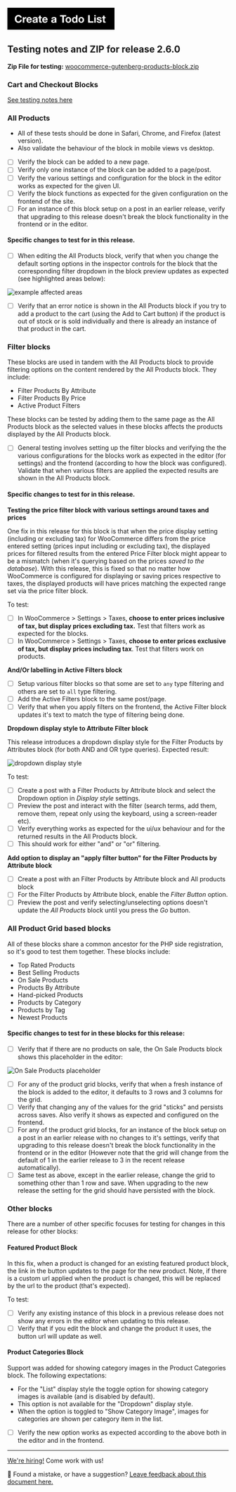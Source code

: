[![Create Todo list](https://raw.githubusercontent.com/senadir/todo-my-markdown/master/public/github-button.svg?sanitize=true)](https://git-todo.netlify.app/create)

## Testing notes and ZIP for release 2.6.0

**Zip File for testing:**
[woocommerce-gutenberg-products-block.zip](https://github.com/woocommerce/woocommerce-gutenberg-products-block/archive/v2.6.0.zip)

### Cart and Checkout Blocks

[See testing notes here](https://github.com/woocommerce/woocommerce-gutenberg-products-block/tree/trunk/docs/testing/cart-checkout)

### All Products

-   All of these tests should be done in Safari, Chrome, and Firefox (latest version).
-   Also validate the behaviour of the block in mobile views vs desktop.

*   [ ] Verify the block can be added to a new page.
*   [ ] Verify only one instance of the block can be added to a page/post.
*   [ ] Verify the various settings and configuration for the block in the editor works as expected for the given UI.
*   [ ] Verify the block functions as expected for the given configuration on the frontend of the site.
*   [ ] For an instance of this block setup on a post in an earlier release, verify that upgrading to this release doesn't break the block functionality in the frontend or in the editor.

#### Specific changes to test for in this release.

-   [ ] When editing the All Products block, verify that when you change the default sorting options in the inspector controls for the block that the corresponding filter dropdown in the block preview updates as expected (see highlighted areas below):

![example affected areas](https://user-images.githubusercontent.com/2207451/71814247-15521400-307c-11ea-92da-8f4073492397.png)

-   [ ] Verify that an error notice is shown in the All Products block if you try to add a product to the cart (using the Add to Cart button) if the product is out of stock or is sold individually and there is already an instance of that product in the cart.

### Filter blocks

These blocks are used in tandem with the All Products block to provide filtering options on the content rendered by the All Products block. They include:

-   Filter Products By Attribute
-   Filter Products By Price
-   Active Product Filters

These blocks can be tested by adding them to the same page as the All Products block as the selected values in these blocks affects the products displayed by the All Products block.

-   [ ] General testing involves setting up the filter blocks and verifying the the various configurations for the blocks work as expected in the editor (for settings) and the frontend (according to how the block was configured). Validate that when various filters are applied the expected results are shown in the All Products block.

#### Specific changes to test for in this release.

**Testing the price filter block with various settings around taxes and prices**

One fix in this release for this block is that when the price display setting (including or excluding tax) for WooCommerce differs from the price entered setting (prices input including or excluding tax), the displayed prices for filtered results from the entered Price Filter block might appear to be a mismatch (when it's querying based on the prices _saved to the database_). With this release, this is fixed so that no matter how WooCommerce is configured for displaying or saving prices respective to taxes, the displayed products will have prices matching the expected range set via the price filter block.

To test:

-   [ ] In WooCommerce > Settings > Taxes, **choose to enter prices inclusive of tax, but display prices excluding tax.** Test that filters work as expected for the blocks.
-   [ ] In WooCommerce > Settings > Taxes, **choose to enter prices exclusive of tax, but display prices including tax**. Test that filters work on products.

**And/Or labelling in Active Filters block**

-   [ ] Setup various filter blocks so that some are set to `any` type filtering and others are set to `all` type filtering.
-   [ ] Add the Active Filters block to the same post/page.
-   [ ] Verify that when you apply filters on the frontend, the Active Filter block updates it's text to match the type of filtering being done.

**Dropdown display style to Attribute Filter block**

This release introduces a dropdown display style for the Filter Products by Attributes block (for both AND and OR type queries). Expected result:

![dropdown display style](https://user-images.githubusercontent.com/3616980/69569869-db8ee780-0fbe-11ea-80f9-52fd95c9be20.gif)

To test:

-   [ ] Create a post with a Filter Products by Attribute block and select the Dropdown option in _Display style_ settings.
-   [ ] Preview the post and interact with the filter (search terms, add them, remove them, repeat only using the keyboard, using a screen-reader etc).
-   [ ] Verify everything works as expected for the ui/ux behaviour and for the returned results in the All Products block.
-   [ ] This should work for either "and" or "or" filtering.

**Add option to display an "apply filter button" for the Filter Products by Attribute block**

-   [ ] Create a post with an Filter Products by Attribute block and All products block
-   [ ] For the Filter Products by Attribute block, enable the _Filter Button_ option.
-   [ ] Preview the post and verify selecting/unselecting options doesn't update the _All Products_ block until you press the _Go_ button.

### All Product Grid based blocks

All of these blocks share a common ancestor for the PHP side registration, so it's good to test them together. These blocks include:

-   Top Rated Products
-   Best Selling Products
-   On Sale Products
-   Products By Attribute
-   Hand-picked Products
-   Products by Category
-   Products by Tag
-   Newest Products

#### Specific changes to test for in these blocks for this release:

-   [ ] Verify that if there are no products on sale, the On Sale Products block shows this placeholder in the editor:

![On Sale Products placeholder](https://user-images.githubusercontent.com/90977/71984453-c2fe2800-3220-11ea-9b6e-fd3c9ca2ece2.png)

-   [ ] For any of the product grid blocks, verify that when a fresh instance of the block is added to the editor, it defaults to 3 rows and 3 columns for the grid.
-   [ ] Verify that changing any of the values for the grid "sticks" and persists across saves. Also verify it shows as expected and configured on the frontend.
-   [ ] For any of the product grid blocks, for an instance of the block setup on a post in an earlier release with no changes to it's settings, verify that upgrading to this release doesn't break the block functionality in the frontend or in the editor (However note that the grid will change from the default of 1 in the earlier release to 3 in the recent release automatically).
-   [ ] Same test as above, except in the earlier release, change the grid to something other than 1 row and save. When upgrading to the new release the setting for the grid should have persisted with the block.

### Other blocks

There are a number of other specific focuses for testing for changes in this release for other blocks:

#### Featured Product Block

In this fix, when a product is changed for an existing featured product block, the link in the button updates to the page for the new product. Note, if there is a custom url applied when the product is changed, this will be replaced by the url to the product (that's expected).

To test:

-   [ ] Verify any existing instance of this block in a previous release does not show any errors in the editor when updating to this release.
-   [ ] Verify that if you edit the block and change the product it uses, the button url will update as well.

#### Product Categories Block

Support was added for showing category images in the Product Categories block. The following expectations:

-   For the "List" display style the toggle option for showing category images is available (and is disabled by default).
-   This option is not available for the "Dropdown" display style.
-   When the option is toggled to "Show Category Image", images for categories are shown per category item in the list.

*   [ ] Verify the new option works as expected according to the above both in the editor and in the frontend.

<!-- FEEDBACK -->

---

[We're hiring!](https://woocommerce.com/careers/) Come work with us!

🐞 Found a mistake, or have a suggestion? [Leave feedback about this document here.](https://github.com/woocommerce/woocommerce-gutenberg-products-block/issues/new?assignees=&labels=type%3A+documentation&template=--doc-feedback.md&title=Feedback%20on%20./docs/testing/releases/260.md)

<!-- /FEEDBACK -->
